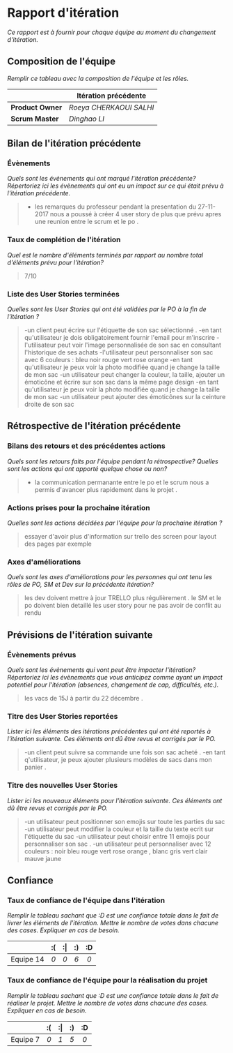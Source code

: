 # Rapport d'itération  
*Ce rapport est à fournir pour chaque équipe au moment du changement d'itération.*

## Composition de l'équipe 
*Remplir ce tableau avec la composition de l'équipe et les rôles.*

|  &nbsp;                 | Itération précédente     |
| -------------           |-------------             |
| **Product Owner**       | *Roeya CHERKAOUI SALHI*                |
| **Scrum Master**        | *Dinghao LI*                 |

## Bilan de l'itération précédente  
### Évènements 
*Quels sont les évènements qui ont marqué l'itération précédente? Répertoriez ici les évènements qui ont eu un impact sur ce qui était prévu à l'itération précédente.*
> - les remarques du professeur pendant la presentation du 27-11-2017 nous a poussé à créer 4 user story de plus que prévu apres une reunion entre le scrum et le po .
 




### Taux de complétion de l'itération  
*Quel est le nombre d'éléments terminés par rapport au nombre total d'éléments prévu pour l'itération?*
> 7/10


### Liste des User Stories terminées
*Quelles sont les User Stories qui ont été validées par le PO à la fin de l'itération ?*

>-un client  peut écrire sur l'étiquette de  son sac sélectionné .
>-en tant qu'utilisateur je dois obligatoirement fournir l'email pour m'inscrire
>-l'utilisateur peut voir  l'image personnalisée de son sac en consultant l'historique de ses achats 
>-l'utilisateur  peut personnaliser son sac avec 6 couleurs : bleu noir rouge vert rose orange 
>-en tant qu'utilisateur je peux voir la photo modifiée quand je change la taille de mon sac
>-un utilisateur peut changer la couleur, la taille, ajouter un émoticône et écrire sur son sac dans la même page design
>-en tant qu'utilisateur je peux voir la photo modifiée quand je change la taille de mon sac
>-un utilisateur peut ajouter des émoticônes sur la ceinture droite de son sac


## Rétrospective de l'itération précédente
  
### Bilans des retours et des précédentes actions 
*Quels sont les retours faits par l'équipe pendant la rétrospective? Quelles sont les actions qui ont apporté quelque chose ou non?*
> - la communication permanante entre le po et le scrum nous a permis d'avancer plus rapidement dans le projet .


### Actions prises pour la prochaine itération
*Quelles sont les actions décidées par l'équipe pour la prochaine itération ?*
>essayer d'avoir plus d'information sur trello des screen pour layout des pages  par exemple 

 
### Axes d'améliorations 
*Quels sont les axes d'améliorations pour les personnes qui ont tenu les rôles de PO, SM et Dev sur la précédente itération?*
> les dev doivent mettre à jour TRELLO plus régulièrement .
> le SM et le po doivent bien detaillé les user story pour ne pas avoir de conflit au rendu 

## Prévisions de l'itération suivante  
### Évènements prévus  
*Quels sont les évènements qui vont peut être impacter l'itération? Répertoriez ici les évènements que vous anticipez comme ayant un impact potentiel pour l'itération (absences, changement de cap, difficultés, etc.).*
> les vacs  de 15J à partir du 22 décembre  .

### Titre des User Stories reportées  
*Lister ici les éléments des itérations précédentes qui ont été reportés à l'itération suivante. Ces éléments ont dû être revus et corrigés par le PO.*
>-un client peut suivre sa commande une fois son sac acheté .
>-en tant q'utilisateur, je  peux ajouter plusieurs modèles de sacs dans mon panier .

### Titre des nouvelles User Stories  
*Lister ici les nouveaux éléments pour l'itération suivante. Ces éléments ont dû être revus et corrigés par le PO.*
>-un utilisateur peut positionner son emojis sur toute les parties du sac
>-un utilisateur peut modifier la couleur et la taille du texte ecrit sur l'étiquette du sac
>-un utilisateur peut choisir entre 11 emojis pour personnaliser son sac .
>-un utilisateur peut personnaliser avec 12 couleurs : noir bleu rouge vert rose orange , blanc gris vert clair mauve jaune 
 

## Confiance 
### Taux de confiance de l'équipe dans l'itération  
*Remplir le tableau sachant que :D est une confiance totale dans le fait de livrer les éléments de l'itération. Mettre le nombre de votes dans chacune des cases. Expliquer en cas de besoin.*

|          	| :( 	| :&#124; 	| :) 	| :D 	|
|:--------:	|:----:	|:----:	    |:----:	|:----:	|
| Equipe 14 	|  *0* 	|  *0* 	    |  *6* 	|  *0* 	|

### Taux de confiance de l'équipe pour la réalisation du projet 
*Remplir le tableau sachant que :D est une confiance totale dans le fait de réaliser le projet. Mettre le nombre de votes dans chacune des cases. Expliquer en cas de besoin.*

|          	| :( 	| :&#124; 	| :) 	| :D 	|
|:--------:	|:----:	|:----:	    |:----:	|:----:	|
| Equipe 7 	|  *0* 	|  *1* 	    |  *5* 	|  *0* 	|

 
 
